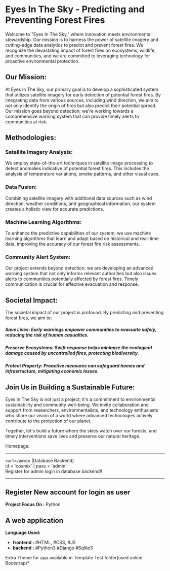 # Eyes In The Sky - Predicting and Preventing Forest Fires
Welcome to "Eyes In The Sky," where innovation meets environmental stewardship. Our mission is to harness the power of satellite imagery and cutting-edge data analytics to predict and prevent forest fires. We recognize the devastating impact of forest fires on ecosystems, wildlife, and communities, and we are committed to leveraging technology for proactive environmental protection.

## Our Mission:
At Eyes In The Sky, our primary goal is to develop a sophisticated system that utilizes satellite imagery for early detection of potential forest fires. By integrating data from various sources, including wind direction, we aim to not only identify the origin of fires but also predict their potential spread. Our mission goes beyond detection; we're working towards a comprehensive warning system that can provide timely alerts to communities at risk.

## Methodologies:

### Satellite Imagery Analysis:
We employ state-of-the-art techniques in satellite image processing to detect anomalies indicative of potential forest fires. This includes the analysis of temperature variations, smoke patterns, and other visual cues.

### Data Fusion:
Combining satellite imagery with additional data sources such as wind direction, weather conditions, and geographical information, our system creates a holistic view for accurate predictions.

### Machine Learning Algorithms:
To enhance the predictive capabilities of our system, we use machine learning algorithms that learn and adapt based on historical and real-time data, improving the accuracy of our forest fire risk assessments.

### Community Alert System:
Our project extends beyond detection; we are developing an advanced warning system that not only informs relevant authorities but also issues alerts to communities potentially affected by forest fires. Timely communication is crucial for effective evacuation and response.

## Societal Impact:
The societal impact of our project is profound. By predicting and preventing forest fires, we aim to:

<h5> Save Lives: Early warnings empower communities to evacuate safely, reducing the risk of human casualties.</h5>
<h5> Preserve Ecosystems: Swift response helps minimize the ecological damage caused by uncontrolled fires, protecting biodiversity.</h5>
<h5> Protect Property: Proactive measures can safeguard homes and infrastructure, mitigating economic losses.</h5>

## Join Us in Building a Sustainable Future:
Eyes In The Sky is not just a project; it's a commitment to environmental sustainability and community well-being. We invite collaboration and support from researchers, environmentalists, and technology enthusiasts who share our vision of a world where advanced technologies actively contribute to the protection of our planet.

Together, let's build a future where the skies watch over our forests, and timely interventions save lives and preserve our natural heritage.

Homepage:<br>

-----------------------------------------------
`<url>/admin` (Database Backend)<br>
id = 'cosmix' | pass = 'admin'<br>
Register for admin login in database backend!!

-----------------------------------------------
Register New account for login as user
-----------------------------------------------
__Project Focus On :__ Python<br>
## A web application

__Language Used:__
 + __frontend :__ #HTML, #CSS, #JS
 + __backend :__ #Python3 #Django #Sqlite3

Extra Theme for app available in Template Test folder(used online Bootstrap)*
